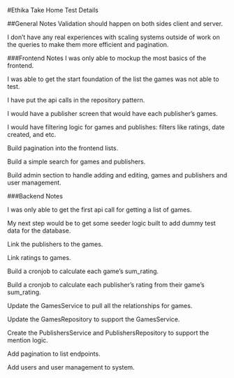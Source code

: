 #Ethika Take Home Test Details

##General Notes
Validation should happen on both sides client and server.

I don’t have any real experiences with scaling systems outside of work on the queries to make them more efficient and pagination.

###Frontend Notes
I was only able to mockup the most basics of the frontend. 

I was able to get the start foundation of the list the games was not able to test.

I have put the api calls in the repository pattern.

I would have a publisher screen that would have each publisher’s games.

I would have filtering logic for games and publishes: filters like ratings, date created, and etc.

Build pagination into the frontend lists.

Build a simple search for games and publishers.

Build admin section to handle adding and editing, games and publishers and user management.


###Backend Notes

I was only able to get the first api call for getting a list of games.

My next step would be to get some seeder logic built to add dummy test data for the database.

Link the publishers to the games.

Link ratings to games.

Build a cronjob to calculate each game’s sum_rating.

Build a cronjob to calculate each publisher’s rating from their game’s sum_rating.

Update the GamesService to pull all the relationships for games.

Update the GamesRepository to support the GamesService.

Create the PublishersService and PublishersRepository to support the mention logic.

Add pagination to list endpoints.

Add users and user management to system.
